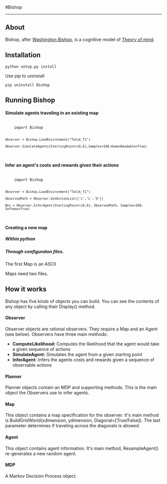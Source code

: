 #Bishop
______

## About

Bishop, after [Washington Bishop](http://en.wikipedia.org/wiki/Washington_Irving_Bishop), is a cognitive model of [Theory of mind](http://en.wikipedia.org/wiki/Theory_of_mind).

## Installation

<code>python setup.py install</code>

Use pip to uninstall

<code>pip uninstall Bishop</code>

## Running Bishop

#### Simulate agents traveling in an existing map

<code>
	import Bishop
	
	Observer = Bishop.LoadEnvironment("Tatik_T1")
	
	Observer.SimulateAgents(StartingPoint=[6,6],Samples=100,HumanReadable=True)
</code>

#### Infer an agent's costs and rewards given their actions

<code>
	import Bishop

	Observer = Bishop.LoadEnvironment("Tatik_T1")
	
	ObservedPath = Observer.GetActionList(['L','L','U'])
	
	Res = Observer.InferAgent(StartingPoint=[6,6], ObservedPath, Samples=100, Softmax=True)
</code>



#### Creating a new map

##### Within python

##### Through configuraton files.

The first Map is an ASCII

Maps need two files. 

## How it works

Bishop has five kinds of objects you can build. You can see the contents of any object by calling their Display() method.

#### Observer

Observer objects are rational observers. They require a Map and an Agent (see below). Observers have three main methods:

* **ComputeLikelihood:** Computes the likelihood that the agent would take a given sequence of actions
* **SimulateAgent:** Simulates the agent from a given starting point
* **InferAgent:** Infers the agents costs and rewards given a sequence of observable actions

#### Planner

Planner objects contain an MDP and supporting methods. This is the main object the Observers use to infer agents.

#### Map

This object contains a map specification for the observer. It's main method is BuildGridWorld(xdimension, ydimension, Diagonal=[True/False]). The last parameter determines if traveling across the diagonals is allowed.

#### Agent

This object contains agent information. It's main method, ResampleAgent() re-generates a new random agent.

#### MDP

A Markov Decision Process object.